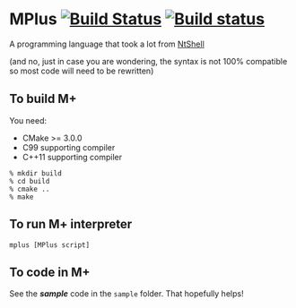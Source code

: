 # MPlus [![Build Status](https://travis-ci.org/plankp/M-Plus.svg?branch=master)](https://travis-ci.org/plankp/M-Plus) [![Build status](https://ci.appveyor.com/api/projects/status/825xhlrdh0eahyrf/branch/master?svg=true)](https://ci.appveyor.com/project/plankp/m-plus/branch/master)

A programming language that took a lot from [NtShell](https://github.com/plankp/NtShell)

(and no, just in case you are wondering, the syntax is not 100% compatible so most code will need to be rewritten)

## To build M+

You need:
*  CMake >= 3.0.0
*  C99 supporting compiler
*  C++11 supporting compiler

```
% mkdir build
% cd build
% cmake ..
% make
```

## To run M+ interpreter

`mplus [MPlus script]`

## To code in M+

See the *__sample__* code in the `sample` folder. That hopefully helps! 
